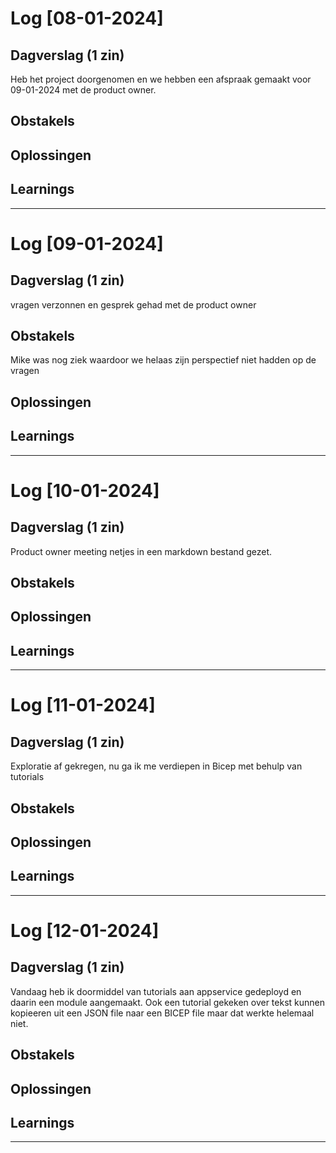 # Log [08-01-2024]


## Dagverslag (1 zin)

Heb het project doorgenomen en we hebben een afspraak gemaakt voor 09-01-2024 met de product owner.

## Obstakels


## Oplossingen


## Learnings


---

# Log [09-01-2024]


## Dagverslag (1 zin)

vragen verzonnen en gesprek gehad met de product owner

## Obstakels

Mike was nog ziek waardoor we helaas zijn perspectief niet hadden op de vragen

## Oplossingen


## Learnings


---

# Log [10-01-2024]


## Dagverslag (1 zin)

Product owner meeting netjes in een markdown bestand gezet.


## Obstakels


## Oplossingen


## Learnings


---

# Log [11-01-2024]


## Dagverslag (1 zin)

Exploratie af gekregen, nu ga ik me verdiepen in Bicep met behulp van tutorials

## Obstakels


## Oplossingen


## Learnings


---

# Log [12-01-2024]


## Dagverslag (1 zin)

Vandaag heb ik doormiddel van tutorials aan appservice gedeployd en daarin een module aangemaakt. Ook een tutorial gekeken over tekst kunnen kopieeren uit een JSON file naar een BICEP file maar dat werkte helemaal niet.

## Obstakels


## Oplossingen


## Learnings


---